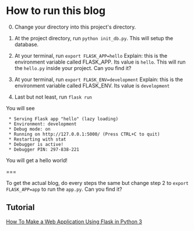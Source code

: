 # How to run this blog

0. Change your directory into this project's directory. 

1. At the project directory, run `python init_db.py`. This will setup the database.

2. At your terminal, run `export FLASK_APP=hello`
Explain: this is the environment variable called FLASK_APP. Its value is `hello`. This will run the `hello.py` inside your project. Can you find it?

3. At your terminal, run `export FLASK_ENV=development`
Explain: this is the environment variable called FLASK_ENV. Its value is `development`

4. Last but not least, run `flask run`

You will see

```
 * Serving Flask app "hello" (lazy loading)
 * Environment: development
 * Debug mode: on
 * Running on http://127.0.0.1:5000/ (Press CTRL+C to quit)
 * Restarting with stat
 * Debugger is active!
 * Debugger PIN: 297-838-221
```

You will get a hello world! 

===

To get the actual blog, do every steps the same but change step 2 to `export FLASK_APP=app` to run the `app.py`. Can you find it? 

## Tutorial

[How To Make a Web Application Using Flask in Python 3](https://www.digitalocean.com/community/tutorials/how-to-make-a-web-application-using-flask-in-python-3)